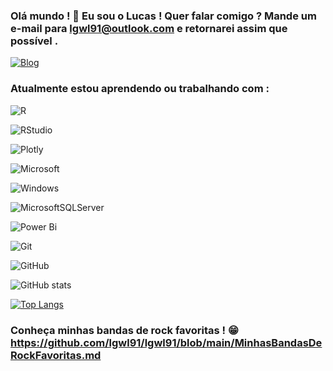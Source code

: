 ### Olá mundo ! :vulcan_salute: Eu sou o Lucas !  Quer falar comigo ? Mande um e-mail para lgwl91@outlook.com e retornarei assim que possível .

[![Blog](https://img.shields.io/badge/LinkedIn-0077B5?style=for-the-badge&logo=linkedin&logoColor=white)](https://www.linkedin.com/in/lgwl91/)

### Atualmente estou aprendendo ou trabalhando com :

![R](https://img.shields.io/badge/r-%23276DC3.svg?style=for-the-badge&logo=r&logoColor=white)

![RStudio](https://img.shields.io/badge/RStudio-4285F4?style=for-the-badge&logo=rstudio&logoColor=white)

![Plotly](https://img.shields.io/badge/Plotly-%233F4F75.svg?style=for-the-badge&logo=plotly&logoColor=white)

![Microsoft](https://img.shields.io/badge/Microsoft-0078D4?style=for-the-badge&logo=microsoft&logoColor=white)

![Windows](https://img.shields.io/badge/Windows-0078D6?style=for-the-badge&logo=windows&logoColor=white)

![MicrosoftSQLServer](https://img.shields.io/badge/Microsoft%20SQL%20Sever-CC2927?style=for-the-badge&logo=microsoft%20sql%20server&logoColor=white)

![Power Bi](https://img.shields.io/badge/power_bi-F2C811?style=for-the-badge&logo=powerbi&logoColor=black)

![Git](https://img.shields.io/badge/git-%23F05033.svg?style=for-the-badge&logo=git&logoColor=white)

![GitHub](https://img.shields.io/badge/github-%23121011.svg?style=for-the-badge&logo=github&logoColor=white)

![GitHub stats](https://github-readme-stats.vercel.app/api?username=lgwl91&show_icons=true&theme=default)

[![Top Langs](https://github-readme-stats.vercel.app/api/top-langs/?username=lgwl91&layout=compact)](https://github.com/lgwl91)

### Conheça minhas bandas de rock favoritas ! :grin: https://github.com/lgwl91/lgwl91/blob/main/MinhasBandasDeRockFavoritas.md
